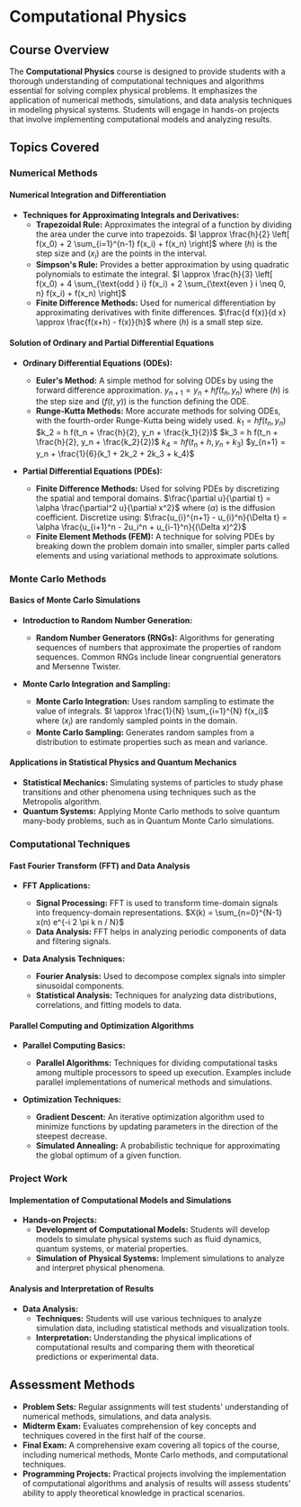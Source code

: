 # Computational Physics

## Course Overview

The **Computational Physics** course is designed to provide students with a thorough understanding of computational techniques and algorithms essential for solving complex physical problems. It emphasizes the application of numerical methods, simulations, and data analysis techniques in modeling physical systems. Students will engage in hands-on projects that involve implementing computational models and analyzing results.

## Topics Covered

### Numerical Methods

#### **Numerical Integration and Differentiation**

- **Techniques for Approximating Integrals and Derivatives:**
  - **Trapezoidal Rule:** Approximates the integral of a function by dividing the area under the curve into trapezoids.
    $I \approx \frac{h}{2} \left[ f(x_0) + 2 \sum_{i=1}^{n-1} f(x_i) + f(x_n) \right]$
    where $( h )$ is the step size and $( x_i )$ are the points in the interval.
  - **Simpson's Rule:** Provides a better approximation by using quadratic polynomials to estimate the integral.
    $I \approx \frac{h}{3} \left[ f(x_0) + 4 \sum_{\text{odd } i} f(x_i) + 2 \sum_{\text{even } i \neq 0, n} f(x_i) + f(x_n) \right]$
  - **Finite Difference Methods:** Used for numerical differentiation by approximating derivatives with finite differences.
    $\frac{d f(x)}{d x} \approx \frac{f(x+h) - f(x)}{h}$
    where $( h )$ is a small step size.

#### **Solution of Ordinary and Partial Differential Equations**

- **Ordinary Differential Equations (ODEs):**
  - **Euler's Method:** A simple method for solving ODEs by using the forward difference approximation.
    $y_{n+1} = y_n + h f(t_n, y_n)$
    where $( h )$ is the step size and $( f(t, y) )$ is the function defining the ODE.
  - **Runge-Kutta Methods:** More accurate methods for solving ODEs, with the fourth-order Runge-Kutta being widely used.
    $k_1 = h f(t_n, y_n)$
    $k_2 = h f(t_n + \frac{h}{2}, y_n + \frac{k_1}{2})$
    $k_3 = h f(t_n + \frac{h}{2}, y_n + \frac{k_2}{2})$
    $k_4 = h f(t_n + h, y_n + k_3)$
    $y_{n+1} = y_n + \frac{1}{6}(k_1 + 2k_2 + 2k_3 + k_4)$

- **Partial Differential Equations (PDEs):**
  - **Finite Difference Methods:** Used for solving PDEs by discretizing the spatial and temporal domains.
    $\frac{\partial u}{\partial t} = \alpha \frac{\partial^2 u}{\partial x^2}$
    where $( \alpha )$ is the diffusion coefficient. Discretize using:
    $\frac{u_{i}^{n+1} - u_{i}^n}{\Delta t} = \alpha \frac{u_{i+1}^n - 2u_i^n + u_{i-1}^n}{(\Delta x)^2}$
  - **Finite Element Methods (FEM):** A technique for solving PDEs by breaking down the problem domain into smaller, simpler parts called elements and using variational methods to approximate solutions.

### Monte Carlo Methods

#### **Basics of Monte Carlo Simulations**

- **Introduction to Random Number Generation:**
  - **Random Number Generators (RNGs):** Algorithms for generating sequences of numbers that approximate the properties of random sequences. Common RNGs include linear congruential generators and Mersenne Twister.

- **Monte Carlo Integration and Sampling:**
  - **Monte Carlo Integration:** Uses random sampling to estimate the value of integrals.
    $I \approx \frac{1}{N} \sum_{i=1}^{N} f(x_i)$
    where $( x_i )$ are randomly sampled points in the domain.
  - **Monte Carlo Sampling:** Generates random samples from a distribution to estimate properties such as mean and variance.

#### **Applications in Statistical Physics and Quantum Mechanics**

- **Statistical Mechanics:** Simulating systems of particles to study phase transitions and other phenomena using techniques such as the Metropolis algorithm.
- **Quantum Systems:** Applying Monte Carlo methods to solve quantum many-body problems, such as in Quantum Monte Carlo simulations.

### Computational Techniques

#### **Fast Fourier Transform (FFT) and Data Analysis**

- **FFT Applications:**
  - **Signal Processing:** FFT is used to transform time-domain signals into frequency-domain representations.
    $X(k) = \sum_{n=0}^{N-1} x(n) e^{-i 2 \pi k n / N}$
  - **Data Analysis:** FFT helps in analyzing periodic components of data and filtering signals.

- **Data Analysis Techniques:**
  - **Fourier Analysis:** Used to decompose complex signals into simpler sinusoidal components.
  - **Statistical Analysis:** Techniques for analyzing data distributions, correlations, and fitting models to data.

#### **Parallel Computing and Optimization Algorithms**

- **Parallel Computing Basics:**
  - **Parallel Algorithms:** Techniques for dividing computational tasks among multiple processors to speed up execution. Examples include parallel implementations of numerical methods and simulations.

- **Optimization Techniques:**
  - **Gradient Descent:** An iterative optimization algorithm used to minimize functions by updating parameters in the direction of the steepest decrease.
  - **Simulated Annealing:** A probabilistic technique for approximating the global optimum of a given function.

### Project Work

#### **Implementation of Computational Models and Simulations**

- **Hands-on Projects:**
  - **Development of Computational Models:** Students will develop models to simulate physical systems such as fluid dynamics, quantum systems, or material properties.
  - **Simulation of Physical Systems:** Implement simulations to analyze and interpret physical phenomena.

#### **Analysis and Interpretation of Results**

- **Data Analysis:**
  - **Techniques:** Students will use various techniques to analyze simulation data, including statistical methods and visualization tools.
  - **Interpretation:** Understanding the physical implications of computational results and comparing them with theoretical predictions or experimental data.

## Assessment Methods

- **Problem Sets:** Regular assignments will test students' understanding of numerical methods, simulations, and data analysis.
- **Midterm Exam:** Evaluates comprehension of key concepts and techniques covered in the first half of the course.
- **Final Exam:** A comprehensive exam covering all topics of the course, including numerical methods, Monte Carlo methods, and computational techniques.
- **Programming Projects:** Practical projects involving the implementation of computational algorithms and analysis of results will assess students' ability to apply theoretical knowledge in practical scenarios. 
